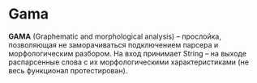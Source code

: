 # Gama
<b>GAMA</b> (Graphematic and morphological analysis) – прослойка, позволяющая не заморачиваться подключением парсера и морфологическим разбором. На вход принимает String – на выходе распарсенные слова с их морфологическими характеристиками (не весь функционал протестирован).<br>
